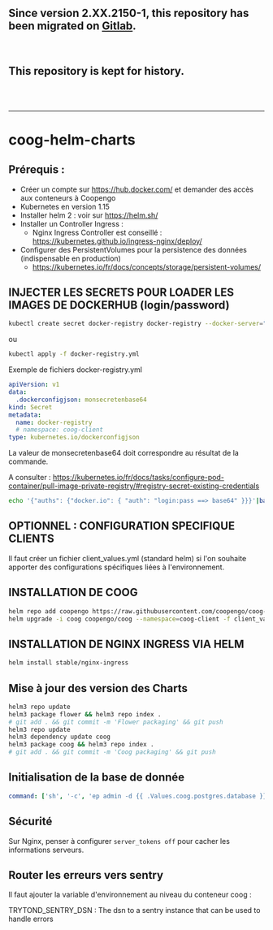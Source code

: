 
## Since version 2.XX.2150-1, this repository has been migrated on [Gitlab](https://gitlab.com/coopengo/coog1/devops/coog-helm-charts).
<br />

## This repository is kept for history.
<br />
<br />

-------
# coog-helm-charts


## Prérequis :
- Créer un compte sur https://hub.docker.com/ et demander des accès aux conteneurs à Coopengo
- Kubernetes en version 1.15
- Installer helm 2 : voir sur https://helm.sh/
- Installer un Controller Ingress :
   - Nginx Ingress Controller est conseillé : https://kubernetes.github.io/ingress-nginx/deploy/
- Configurer des PersistentVolumes pour la persistence des données (indispensable en production)
   - https://kubernetes.io/fr/docs/concepts/storage/persistent-volumes/

## INJECTER LES SECRETS POUR LOADER LES IMAGES DE DOCKERHUB (login/password)

```bash
kubectl create secret docker-registry docker-registry --docker-server="https://index.docker.io/v1/" --docker-username=login --docker-password=password --docker-email=email
```
ou

```bash
kubectl apply -f docker-registry.yml
```

Exemple de fichiers docker-registry.yml

```yaml
apiVersion: v1
data:
  .dockerconfigjson: monsecretenbase64
kind: Secret
metadata:
  name: docker-registry
  # namespace: coog-client
type: kubernetes.io/dockerconfigjson
```

La valeur de monsecretenbase64 doit correspondre au résultat de la commande.

A consulter : https://kubernetes.io/fr/docs/tasks/configure-pod-container/pull-image-private-registry/#registry-secret-existing-credentials

```bash
echo '{"auths": {"docker.io": { "auth": "login:pass ==> base64" }}}'|base64
```

## OPTIONNEL : CONFIGURATION SPECIFIQUE CLIENTS
Il faut créer un fichier client_values.yml (standard helm) si l'on souhaite apporter des configurations spécifiques liées à l'environnement.

## INSTALLATION DE COOG

```bash
helm repo add coopengo https://raw.githubusercontent.com/coopengo/coog-helm-charts/master
helm upgrade -i coog coopengo/coog --namespace=coog-client -f client_values.yml
```

## INSTALLATION DE NGINX INGRESS VIA HELM

```bash
helm install stable/nginx-ingress
```

## Mise à jour des version des Charts

```bash
helm3 repo update
helm3 package flower && helm3 repo index .
# git add . && git commit -m 'Flower packaging' && git push
helm3 repo update
helm3 dependency update coog
helm3 package coog && helm3 repo index .
# git add . && git commit -m 'Coog packaging' && git push 
```


## Initialisation de la base de donnée 
```yaml
command: ['sh', '-c', 'ep admin -d {{ .Values.coog.postgres.database }} -u ir res']
```

## Sécurité

Sur Nginx, penser à configurer ```server_tokens off``` pour cacher les informations serveurs.

## Router les erreurs vers sentry

  Il faut ajouter la variable d'environnement au niveau du conteneur coog :

  TRYTOND_SENTRY_DSN : The dsn to a sentry instance that can be used to handle errors
